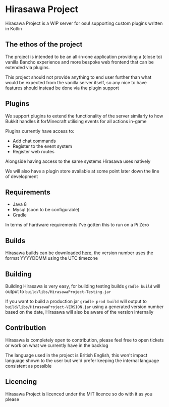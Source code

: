 # Hirasawa Project
Hirasawa Project is a WIP server for osu! supporting custom plugins written in Kotlin

## The ethos of the project
The project is intended to be an all-in-one application providing a (close to) vanilla Bancho experience and more 
bespoke web frontend that can be extended via plugins.

This project should not provide anything to end user further than what would be expected from the vanilla server itself,
so any nice to have features should instead be done via the plugin support

## Plugins
We support plugins to extend the functionality of the server similarly to how Bukkit handles it forMinecraft utilising 
events for all actions in-game

Plugins currently have access to:
* Add chat commands
* Register to the event system
* Register web routes

Alongside having access to the same systems Hirasawa uses natively

We will also have a plugin store available at some point later down the line of development

## Requirements
* Java 8
* Mysql (soon to be configurable)
* Gradle

In terms of hardware requirements I've gotten this to run on a Pi Zero

## Builds
Hirasawa builds can be downloaded [here](https://github.com/cg0/Hirasawa-Project/releases), the version number uses the
format YYYYDDMM using the UTC timezone

## Building
Building Hirasawa is very easy, for building testing builds `gradle build` will output to 
`build/libs/HirasawaProject-Testing.jar`

If you want to build a production jar `gradle prod build` will output to `build/libs/HirasawaProject-VERSION.jar` using
a generated version number based on the date, Hirasawa will also be aware of the version internally

## Contribution
Hirasawa is completely open to contribution, please feel free to open tickets or work on what we currently have in the
backlog

The language used in the project is British English, this won't impact language shown to the user but we'd prefer 
keeping the internal language consistent as possible

## Licencing
Hirasawa Project is licenced under the MIT licence so do with it as you please
